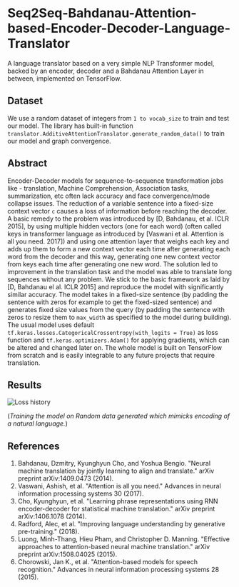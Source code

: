 # Seq2Seq-Bahdanau-Attention-based-Encoder-Decoder-Language-Translator

A language translator based on a very simple NLP Transformer model, backed by an encoder, decoder and a Bahdanau Attention Layer in between, implemented on TensorFlow.

## Dataset 
We use a random dataset of integers from `1 to vocab_size` to train and test our model. The library has built-in function `translator.AdditiveAttentionTranslator.generate_random_data()` to train our model and graph convergence.

## Abstract
Encoder-Decoder models for sequence-to-sequence transformation jobs like - translation, Machine Comprehension, Association tasks, summarization, etc often lack accuracy and face convergence/mode collapse issues. The reduction of a variable sentence into a fixed-size context vector `c` causes a loss of information before reaching the decoder. A basic remedy to the problem was introduced by [D, Bahdanau, et al. ICLR 2015], by using multiple hidden vectors (one for each word) (often called keys in transformer language as introduced by [Vaswani et al. Attention is all you need. 2017]) and using one attention layer that weighs each key and adds up them to form a new context vector each time after generating each word from the decoder and this way, generating one new context vector from keys each time after generating one new word. The solution led to improvement in the translation task and the model was able to translate long sequences without any problem. We stick to the basic framework as laid by [D, Bahdanau el al. ICLR 2015] and reproduce the model with significantly similar accuracy. The model takes in a fixed-size sentence (by padding the sentence with zeros for example to get the fixed-sized sentence) and generates fixed size values from the query (by padding the sentence with zeros to resize them to `max_width` as specified to the model during building). The usual model uses default `tf.keras.losses.CategoricalCrossentropy(with_logits = True)` as loss function and `tf.keras.optimizers.Adam()` for applying gradients, which can be altered and changed later on. The whole model is built on TensorFlow from scratch and is easily integrable to any future projects that require translation.

## Results

![Loss history](https://user-images.githubusercontent.com/31654395/190199136-1bc4fbe2-d388-40f2-820f-8d03728db967.png)

(*Training the model on Random data generated which mimicks encoding of a natural language.*)

## References
1. Bahdanau, Dzmitry, Kyunghyun Cho, and Yoshua Bengio. "Neural machine translation by jointly learning to align and translate." arXiv preprint arXiv:1409.0473 (2014).
2. Vaswani, Ashish, et al. "Attention is all you need." Advances in neural information processing systems 30 (2017).
3. Cho, Kyunghyun, et al. "Learning phrase representations using RNN encoder-decoder for statistical machine translation." arXiv preprint arXiv:1406.1078 (2014).
4. Radford, Alec, et al. "Improving language understanding by generative pre-training." (2018).
5. Luong, Minh-Thang, Hieu Pham, and Christopher D. Manning. "Effective approaches to attention-based neural machine translation." arXiv preprint arXiv:1508.04025 (2015).
6. Chorowski, Jan K., et al. "Attention-based models for speech recognition." Advances in neural information processing systems 28 (2015).
